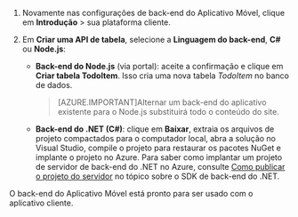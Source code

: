 
1. Novamente nas configurações de back-end do Aplicativo Móvel, clique em **Introdução** > sua plataforma cliente. 

2. Em **Criar uma API de tabela**, selecione a **Linguagem do back-end**, **C#** ou **Node.js**:

	+ **Back-end do Node.js** (via portal):
	 aceite a confirmação e clique em **Criar tabela TodoItem**. Isso cria uma nova tabela *TodoItem* no banco de dados.
	 
		>[AZURE.IMPORTANT]Alternar um back-end do aplicativo existente para o Node.js substituirá todo o conteúdo do site.

	+ **Back-end do .NET (C#)**: 
	clique em **Baixar**, extraia os arquivos de projeto compactados para o computador local, abra a solução no Visual Studio, compile o projeto para restaurar os pacotes NuGet e implante o projeto no Azure. Para saber como implantar um projeto de servidor de back-end do .NET no Azure, consulte [Como publicar o projeto do servidor](app-service-mobile-dotnet-backend-how-to-use-server-sdk.md#publish-server-project) no tópico sobre o SDK de back-end do .NET.
	 
O back-end do Aplicativo Móvel está pronto para ser usado com o aplicativo cliente.

<!---HONumber=AcomDC_1223_2015-->